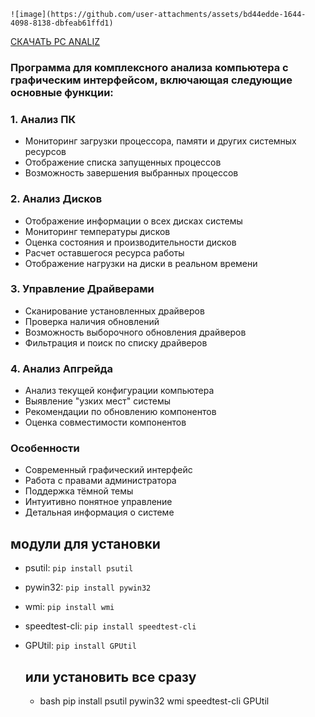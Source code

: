 

    ![image](https://github.com/user-attachments/assets/bd44edde-1644-4098-8138-dbfeab61ffd1)

<a href="https://disk.yandex.ru/d/HRLS-4CYx3h6gg" target="_blank">СКАЧАТЬ PC ANALIZ</a>


### Программа для комплексного анализа компьютера с графическим интерфейсом, включающая следующие основные функции:


### 1. Анализ ПК
- Мониторинг загрузки процессора, памяти и других системных ресурсов
- Отображение списка запущенных процессов
- Возможность завершения выбранных процессов

### 2. Анализ Дисков
- Отображение информации о всех дисках системы
- Мониторинг температуры дисков
- Оценка состояния и производительности дисков
- Расчет оставшегося ресурса работы
- Отображение нагрузки на диски в реальном времени

### 3. Управление Драйверами
- Сканирование установленных драйверов
- Проверка наличия обновлений
- Возможность выборочного обновления драйверов
- Фильтрация и поиск по списку драйверов

### 4. Анализ Апгрейда
- Анализ текущей конфигурации компьютера
- Выявление "узких мест" системы
- Рекомендации по обновлению компонентов
- Оценка совместимости компонентов

### Особенности
- Современный графический интерфейс
- Работа с правами администратора
- Поддержка тёмной темы
- Интуитивно понятное управление
- Детальная информация о системе

 ## модули для установки
- psutil: `pip install psutil`
- pywin32: `pip install pywin32`
- wmi: `pip install wmi`
- speedtest-cli: `pip install speedtest-cli`
- GPUtil: `pip install GPUtil`

  
   ## или установить все сразу
  - bash pip install psutil pywin32 wmi speedtest-cli GPUtil
  
